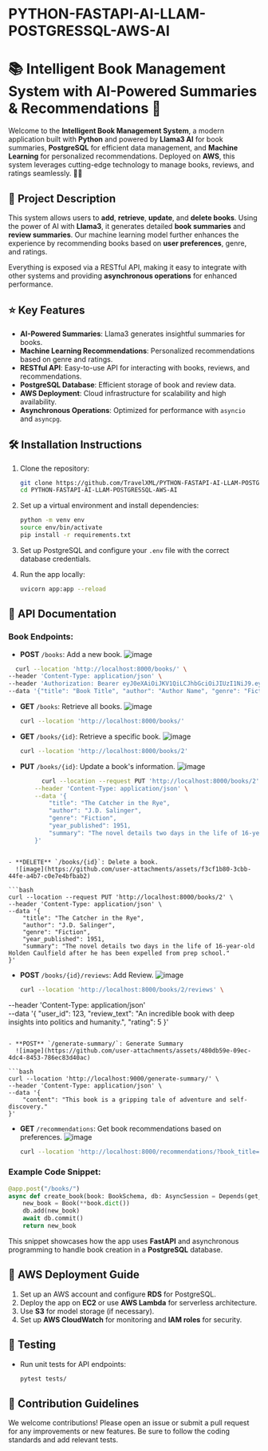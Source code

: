 # PYTHON-FASTAPI-AI-LLAM-POSTGRESSQL-AWS-AI

# 📚 Intelligent Book Management System with AI-Powered Summaries & Recommendations 🚀

Welcome to the **Intelligent Book Management System**, a modern application built with **Python** and powered by **Llama3 AI** for book summaries, **PostgreSQL** for efficient data management, and **Machine Learning** for personalized recommendations. Deployed on **AWS**, this system leverages cutting-edge technology to manage books, reviews, and ratings seamlessly. 📖✨

## 📝 Project Description

This system allows users to **add**, **retrieve**, **update**, and **delete books**. Using the power of AI with **Llama3**, it generates detailed **book summaries** and **review summaries**. Our machine learning model further enhances the experience by recommending books based on **user preferences**, genre, and ratings. 

Everything is exposed via a RESTful API, making it easy to integrate with other systems and providing **asynchronous operations** for enhanced performance.

## ⭐ Key Features

- **AI-Powered Summaries**: Llama3 generates insightful summaries for books.
- **Machine Learning Recommendations**: Personalized recommendations based on genre and ratings.
- **RESTful API**: Easy-to-use API for interacting with books, reviews, and recommendations.
- **PostgreSQL Database**: Efficient storage of book and review data.
- **AWS Deployment**: Cloud infrastructure for scalability and high availability.
- **Asynchronous Operations**: Optimized for performance with `asyncio` and `asyncpg`.

## 🛠️ Installation Instructions

1. Clone the repository:
   ```bash
   git clone https://github.com/TravelXML/PYTHON-FASTAPI-AI-LLAM-POSTGRESSQL-AWS-AI.git
   cd PYTHON-FASTAPI-AI-LLAM-POSTGRESSQL-AWS-AI
   ```

2. Set up a virtual environment and install dependencies:
   ```bash
   python -m venv env
   source env/bin/activate
   pip install -r requirements.txt
   ```

3. Set up PostgreSQL and configure your `.env` file with the correct database credentials.

4. Run the app locally:
   ```bash
   uvicorn app:app --reload
   ```

## 🔗 API Documentation

### Book Endpoints:
- **POST** `/books`: Add a new book.
  ![image](https://github.com/user-attachments/assets/29445278-c806-441b-b58e-5fc8ac456a2a)

```bash
  curl --location 'http://localhost:8000/books/' \
--header 'Content-Type: application/json' \
--header 'Authorization: Bearer eyJ0eXAiOiJKV1QiLCJhbGciOiJIUzI1NiJ9.eyJzdWIiOiJKS1RFU1QiLCJpYXQiOjE3Mjc4NDYwMjEsIm5iZiI6MTcyNzg0NjAyMSwianRpIjoiZTM3ZGI1MTYtY2YyMS00ZWQyLTk0NzMtYmUyZmE4ODZkZDUwIiwiZXhwIjoxNzI3ODQ2OTIxLCJ0eXBlIjoiYWNjZXNzIiwiZnJlc2giOmZhbHNlfQ.-AH9mlxlsaTY9TYiI7L8JtNIMExdxCY4K4jlXYerWs0' \
--data '{"title": "Book Title", "author": "Author Name", "genre": "Fiction", "year_published": 2023, "summary": "Sample summary."}'

```

- **GET** `/books`: Retrieve all books.
  ![image](https://github.com/user-attachments/assets/beb24d9a-fa1e-4cf4-a6e0-80cdba07a1b5)
  
  ```bash
  curl --location 'http://localhost:8000/books/'
  ```

- **GET** `/books/{id}`: Retrieve a specific book.
  ![image](https://github.com/user-attachments/assets/913a67c2-b20d-432d-af96-e6079a6bde0b)
  
  ```bash
  curl --location 'http://localhost:8000/books/2'
  ```

- **PUT** `/books/{id}`: Update a book's information.
  ![image](https://github.com/user-attachments/assets/2d523a0b-2541-4c1f-9c29-f3a7cb0a2515)
  
  ```bash
        curl --location --request PUT 'http://localhost:8000/books/2' \
      --header 'Content-Type: application/json' \
      --data '{
          "title": "The Catcher in the Rye",
          "author": "J.D. Salinger",
          "genre": "Fiction",
          "year_published": 1951,
          "summary": "The novel details two days in the life of 16-year-old Holden Caulfield after he has been expelled from prep school."
      }'
```

- **DELETE** `/books/{id}`: Delete a book.
  ![image](https://github.com/user-attachments/assets/f3cf1b80-3cbb-44fe-a4b7-c0e7e4bfbab2)

```bash
curl --location --request PUT 'http://localhost:8000/books/2' \
--header 'Content-Type: application/json' \
--data '{
    "title": "The Catcher in the Rye",
    "author": "J.D. Salinger",
    "genre": "Fiction",
    "year_published": 1951,
    "summary": "The novel details two days in the life of 16-year-old Holden Caulfield after he has been expelled from prep school."
}'
```

- **POST** `/books/{id}/reviews`: Add Review.
  ![image](https://github.com/user-attachments/assets/9b5bfc30-241e-47cc-883a-7a7aa686d6c9)
  
  ```bash
  curl --location 'http://localhost:8000/books/2/reviews' \
--header 'Content-Type: application/json' \
--data '{
    "user_id": 123,
    "review_text": "An incredible book with deep insights into politics and humanity.",
    "rating": 5
}'
```

- **POST** `/generate-summary/`: Generate Summary
  ![image](https://github.com/user-attachments/assets/480db59e-09ec-4dc4-8453-786ec83d40ac)

```bash
curl --location 'http://localhost:9000/generate-summary/' \
--header 'Content-Type: application/json' \
--data '{
    "content": "This book is a gripping tale of adventure and self-discovery."
}'
```

- **GET** `/recommendations`: Get book recommendations based on preferences.
  ![image](https://github.com/user-attachments/assets/cffcb373-68af-4655-9350-ab2994e27dbb)
  
  ```bash
  curl --location 'http://localhost:8000/recommendations/?book_title=Dune'
  ```


### Example Code Snippet:

```python
@app.post("/books/")
async def create_book(book: BookSchema, db: AsyncSession = Depends(get_db)):
    new_book = Book(**book.dict())
    db.add(new_book)
    await db.commit()
    return new_book
```

This snippet showcases how the app uses **FastAPI** and asynchronous programming to handle book creation in a **PostgreSQL** database.

## 🚀 AWS Deployment Guide

1. Set up an AWS account and configure **RDS** for PostgreSQL.
2. Deploy the app on **EC2** or use **AWS Lambda** for serverless architecture.
3. Use **S3** for model storage (if necessary).
4. Set up **AWS CloudWatch** for monitoring and **IAM roles** for security.

## 🧪 Testing

- Run unit tests for API endpoints:
  ```bash
  pytest tests/
  ```

## 🤝 Contribution Guidelines

We welcome contributions! Please open an issue or submit a pull request for any improvements or new features. Be sure to follow the coding standards and add relevant tests.

